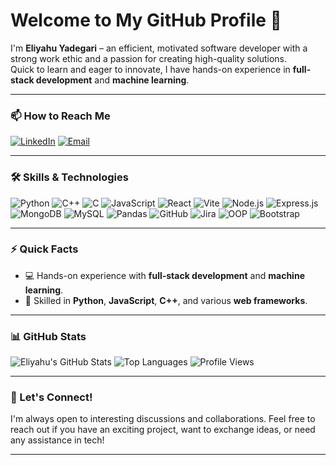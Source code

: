 # Welcome to My GitHub Profile 👋

I'm **Eliyahu Yadegari** – an efficient, motivated software developer with a strong work ethic and a passion for creating high-quality solutions.  
Quick to learn and eager to innovate, I have hands-on experience in **full-stack development** and **machine learning**.

---

### 📫 How to Reach Me
[![LinkedIn](https://img.shields.io/badge/LinkedIn-0A66C2?style=for-the-badge&logo=linkedin&logoColor=white)](https://www.linkedin.com/in/eliyahu-yadegari/)
[![Email](https://img.shields.io/badge/Email-D14836?style=for-the-badge&logo=gmail&logoColor=white)](mailto:yadgare10@gmail.com)

---

### 🛠️ Skills & Technologies
![Python](https://img.shields.io/badge/-Python-3776AB?style=flat-square&logo=python&logoColor=white)
![C++](https://img.shields.io/badge/-C++-00599C?style=flat-square&logo=c%2B%2B&logoColor=white)
![C](https://img.shields.io/badge/-C-A8B9CC?style=flat-square&logo=c&logoColor=black)
![JavaScript](https://img.shields.io/badge/-JavaScript-F7DF1E?style=flat-square&logo=javascript&logoColor=black)
![React](https://img.shields.io/badge/-React-61DAFB?style=flat-square&logo=react&logoColor=black)
![Vite](https://img.shields.io/badge/-Vite-646CFF?style=flat-square&logo=vite&logoColor=white)
![Node.js](https://img.shields.io/badge/-Node.js-339933?style=flat-square&logo=node.js&logoColor=white)
![Express.js](https://img.shields.io/badge/-Express.js-000000?style=flat-square&logo=express&logoColor=white)
![MongoDB](https://img.shields.io/badge/-MongoDB-47A248?style=flat-square&logo=mongodb&logoColor=white)
![MySQL](https://img.shields.io/badge/-MySQL-4479A1?style=flat-square&logo=mysql&logoColor=white)
![Pandas](https://img.shields.io/badge/-Pandas-150458?style=flat-square&logo=pandas&logoColor=white)
![GitHub](https://img.shields.io/badge/-GitHub-181717?style=flat-square&logo=github&logoColor=white)
![Jira](https://img.shields.io/badge/-Jira-0052CC?style=flat-square&logo=jira&logoColor=white)
![OOP](https://img.shields.io/badge/-OOP-7C4DFF?style=flat-square&logo=atom&logoColor=white)
![Bootstrap](https://img.shields.io/badge/-Bootstrap-7952B3?style=flat-square&logo=bootstrap&logoColor=white)

---

### ⚡ Quick Facts
- 💻 Hands-on experience with **full-stack development** and **machine learning**.
- 🤖 Skilled in **Python**, **JavaScript**, **C++**, and various **web frameworks**.

---

### 📊 GitHub Stats
![Eliyahu's GitHub Stats](https://github-readme-stats.vercel.app/api?username=YOUR_USERNAME&show_icons=true&theme=radical)
![Top Languages](https://github-readme-stats.vercel.app/api/top-langs/?username=YOUR_USERNAME&layout=compact&theme=radical)
![Profile Views](https://komarev.com/ghpvc/?username=YOUR_USERNAME&color=blue&style=flat-square)

---

### 🚀 Let's Connect!
I'm always open to interesting discussions and collaborations. Feel free to reach out if you have an exciting project, want to exchange ideas, or need any assistance in tech!

---
